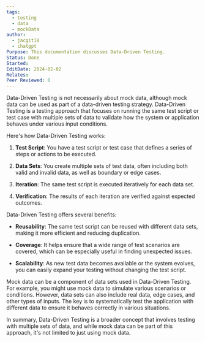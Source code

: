 ```yaml
---
tags:
  - testing
  - data
  - mockData
author:
  - jacgit18
  - chatgpt
Purpose: This documentation discusses Data-Driven Testing.
Status: Done
Started: 
EditDate: 2024-02-02
Relates: 
Peer Reviewed: 0
---
```

Data-Driven Testing is not necessarily about mock data, although mock data can be used as part of a data-driven testing strategy. Data-Driven Testing is a testing approach that focuses on running the same test script or test case with multiple sets of data to validate how the system or application behaves under various input conditions. 

Here's how Data-Driven Testing works:

1. **Test Script**: You have a test script or test case that defines a series of steps or actions to be executed.

2. **Data Sets**: You create multiple sets of test data, often including both valid and invalid data, as well as boundary or edge cases.

3. **Iteration**: The same test script is executed iteratively for each data set.

4. **Verification**: The results of each iteration are verified against expected outcomes. 

Data-Driven Testing offers several benefits:

- **Reusability**: The same test script can be reused with different data sets, making it more efficient and reducing duplication.

- **Coverage**: It helps ensure that a wide range of test scenarios are covered, which can be especially useful in finding unexpected issues.

- **Scalability**: As new test data becomes available or the system evolves, you can easily expand your testing without changing the test script.

Mock data can be a component of data sets used in Data-Driven Testing. For example, you might use mock data to simulate various scenarios or conditions. However, data sets can also include real data, edge cases, and other types of inputs. The key is to systematically test the application with different data to ensure it behaves correctly in various situations.

In summary, Data-Driven Testing is a broader concept that involves testing with multiple sets of data, and while mock data can be part of this approach, it's not limited to just using mock data.
